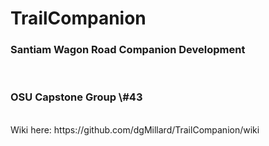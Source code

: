 # TrailCompanion
<h3>Santiam Wagon Road Companion Development</h3> <br>
<h3>OSU Capstone Group \#43</h3> <br>
Wiki here: https://github.com/dgMillard/TrailCompanion/wiki
